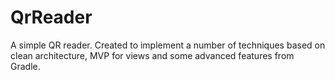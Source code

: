 QrReader
========

A simple QR reader. Created to implement a number of techniques based on clean architecture, MVP for views and some advanced features from Gradle.
